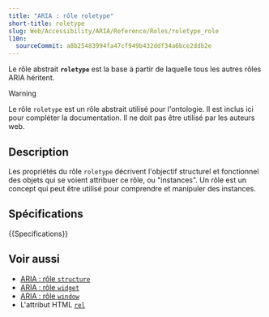 ```yaml
---
title: "ARIA : rôle roletype"
short-title: roletype
slug: Web/Accessibility/ARIA/Reference/Roles/roletype_role
l10n:
  sourceCommit: a8b25483994fa47cf949b432ddf34a6bce2ddb2e
---
```


Le rôle abstrait **`roletype`** est la base à partir de laquelle tous les autres rôles ARIA héritent.

> [!WARNING]
> Le rôle `roletype` est un rôle abstrait utilisé pour l'ontologie. Il est inclus ici pour compléter la documentation. Il ne doit pas être utilisé par les auteurs web.

## Description

Les propriétés du rôle `roletype` décrivent l'objectif structurel et fonctionnel des objets qui se voient attribuer ce rôle, ou "instances". Un rôle est un concept qui peut être utilisé pour comprendre et manipuler des instances.

## Spécifications

{{Specifications}}

## Voir aussi

- [ARIA&nbsp;: rôle `structure`](/fr/docs/Web/Accessibility/ARIA/Reference/Roles/structure_role)
- [ARIA&nbsp;: rôle `widget`](/fr/docs/Web/Accessibility/ARIA/Reference/Roles/widget_role)
- [ARIA&nbsp;: rôle `window`](/fr/docs/Web/Accessibility/ARIA/Reference/Roles/window_role)
- L'attribut HTML [`rel`](/fr/docs/Web/HTML/Reference/Attributes/rel)
